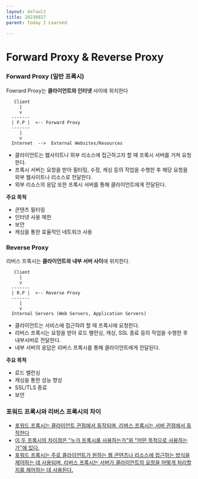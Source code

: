 ```yaml
---
layout: default
title: 20230827
parent: Today I Learned

---
```


#  Forward Proxy & Reverse Proxy
### Forward Proxy (일반 프록시)
Fowrard Proxy는 **클라이언트와 인터넷** 사이에 위치한다
```
   Client
     |
     v
  -------
  | F.P |  <-- Forward Proxy
  -------
     |
     v
  Internet  -->  External Websites/Resources

```
- 클라이언트는 웹사이트나 외부 리소스에 접근하고자 할 때 프록시 서버를 거쳐 요청한다.
- 프록시 서버는 요청을 받아 필터링, 수정, 캐싱 등의 작업을 수행한 후 해당 요청을 외부 웹사이트나 리소스로 전달한다.
- 외부 리소스의 응답 또한 프록시 서버를 통해 클라이언트에게 전달된다.

**주요 목적**
- 콘텐츠 필터링
- 인터넷 사용 제한
- 보안
- 캐싱을 통한 효율적인 네트워크 사용


### Reverse Proxy
리버스 프록시는 **클라이언트와 내부 서버 사이**에 위치한다.
```
   Client
     |
     v
  -------
  | R.P |  <-- Reverse Proxy
  -------
     |
     v
  Internal Servers (Web Servers, Application Servers)

```
- 클라이언트는 서비스에 접근하려 할 때 프록시에 요청한다.
- 리버스 프록시는 요청을 받아 로드 밸런싱, 캐싱, SSL 종료 등의 작업을 수행한 후 내부서버로 전달한다.
- 내부 서버의 응답은 리버스 프록시를 통해 클라이언트에게 전달된다.

**주요 목적**
- 로드 밸런싱
- 캐싱을 통한 성능 향상
- SSL/TLS 종료
- 보안


### 포워드 프록시와 리버스 프록시의 차이
- <u>포워드 프록시는 클라이언트 관점에서 동작되며, 리버스 프록시는 서버 관점에서 동작한다</u>
- <u>이 두 프록시의 차이점은 "누가 프록시를 사용하는가"와 "어떤 목적으로 사용하는가"에 있다.</u>
- <u>포워드 프록시는 주로 클라이언트가 원하는 웹 콘텐츠나 리소스에 접근하는 방식을 제어하는 데 사용되며, 리버스 프록시는 서버가 클라이언트의 요청을 어떻게 처리할지를 제어하는 데 사용된다.</u>
